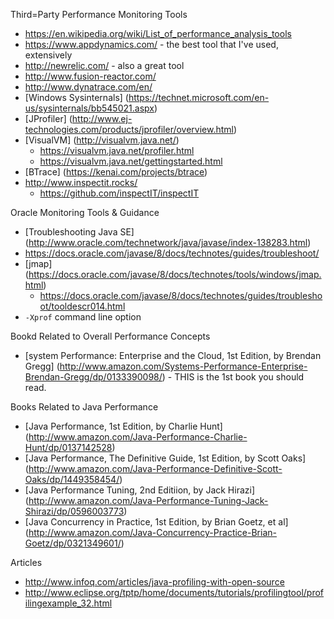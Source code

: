 
Third=Party Performance Monitoring Tools
* https://en.wikipedia.org/wiki/List_of_performance_analysis_tools
* https://www.appdynamics.com/  - the best tool that I've used, extensively
* http://newrelic.com/  - also a great tool
* http://www.fusion-reactor.com/
* http://www.dynatrace.com/en/
* [Windows Sysinternals] (https://technet.microsoft.com/en-us/sysinternals/bb545021.aspx)
* [JProfiler] (http://www.ej-technologies.com/products/jprofiler/overview.html)
* [VisualVM] (http://visualvm.java.net/)
	* https://visualvm.java.net/profiler.html
	* https://visualvm.java.net/gettingstarted.html
* [BTrace] (https://kenai.com/projects/btrace)
* http://www.inspectit.rocks/
	* https://github.com/inspectIT/inspectIT 


Oracle Monitoring Tools & Guidance
* [Troubleshooting Java SE] (http://www.oracle.com/technetwork/java/javase/index-138283.html)
* https://docs.oracle.com/javase/8/docs/technotes/guides/troubleshoot/
* [jmap] (https://docs.oracle.com/javase/8/docs/technotes/tools/windows/jmap.html)
	* https://docs.oracle.com/javase/8/docs/technotes/guides/troubleshoot/tooldescr014.html
*  ```-Xprof``` command line option


Bookd Related to Overall Performance Concepts
* [system Performance: Enterprise and the Cloud, 1st Edition, by Brendan Gregg] (http://www.amazon.com/Systems-Performance-Enterprise-Brendan-Gregg/dp/0133390098/) - THIS is the 1st book you should read.

Books Related to Java Performance
* [Java Performance, 1st Edition, by Charlie Hunt] (http://www.amazon.com/Java-Performance-Charlie-Hunt/dp/0137142528)
* [Java Performance, The Definitive Guide, 1st Edition, by Scott Oaks] (http://www.amazon.com/Java-Performance-Definitive-Scott-Oaks/dp/1449358454/)
* [Java Performance Tuning, 2nd Editiion, by Jack Hirazi] (http://www.amazon.com/Java-Performance-Tuning-Jack-Shirazi/dp/0596003773)
* [Java Concurrency in Practice, 1st Edition, by Brian Goetz, et al] (http://www.amazon.com/Java-Concurrency-Practice-Brian-Goetz/dp/0321349601/)


Articles
* http://www.infoq.com/articles/java-profiling-with-open-source
* http://www.eclipse.org/tptp/home/documents/tutorials/profilingtool/profilingexample_32.html 
